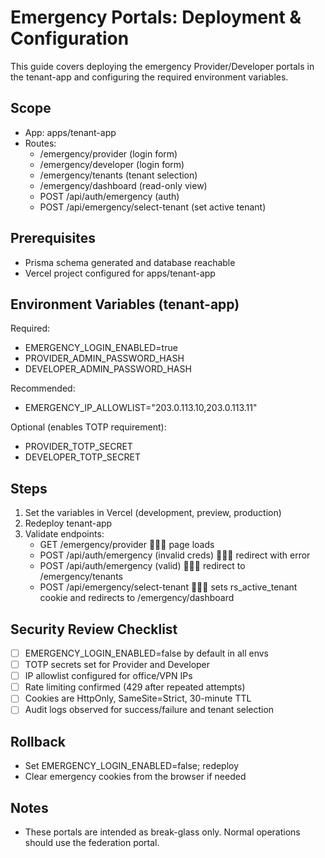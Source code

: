 # Emergency Portals: Deployment & Configuration

This guide covers deploying the emergency Provider/Developer portals in the tenant-app and configuring the required environment variables.

## Scope
- App: apps/tenant-app
- Routes:
  - /emergency/provider (login form)
  - /emergency/developer (login form)
  - /emergency/tenants (tenant selection)
  - /emergency/dashboard (read-only view)
  - POST /api/auth/emergency (auth)
  - POST /api/emergency/select-tenant (set active tenant)

## Prerequisites
- Prisma schema generated and database reachable
- Vercel project configured for apps/tenant-app

## Environment Variables (tenant-app)
Required:
- EMERGENCY_LOGIN_ENABLED=true
- PROVIDER_ADMIN_PASSWORD_HASH
- DEVELOPER_ADMIN_PASSWORD_HASH

Recommended:
- EMERGENCY_IP_ALLOWLIST="203.0.113.10,203.0.113.11"

Optional (enables TOTP requirement):
- PROVIDER_TOTP_SECRET
- DEVELOPER_TOTP_SECRET

## Steps
1. Set the variables in Vercel (development, preview, production)
2. Redeploy tenant-app
3. Validate endpoints:
   - GET /emergency/provider  page loads
   - POST /api/auth/emergency (invalid creds)  redirect with error
   - POST /api/auth/emergency (valid)  redirect to /emergency/tenants
   - POST /api/emergency/select-tenant  sets rs_active_tenant cookie and redirects to /emergency/dashboard

## Security Review Checklist
- [ ] EMERGENCY_LOGIN_ENABLED=false by default in all envs
- [ ] TOTP secrets set for Provider and Developer
- [ ] IP allowlist configured for office/VPN IPs
- [ ] Rate limiting confirmed (429 after repeated attempts)
- [ ] Cookies are HttpOnly, SameSite=Strict, 30-minute TTL
- [ ] Audit logs observed for success/failure and tenant selection

## Rollback
- Set EMERGENCY_LOGIN_ENABLED=false; redeploy
- Clear emergency cookies from the browser if needed

## Notes
- These portals are intended as break-glass only. Normal operations should use the federation portal.


